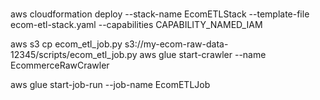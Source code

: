 ###
aws cloudformation deploy --stack-name EcomETLStack --template-file ecom-etl-stack.yaml --capabilities CAPABILITY_NAMED_IAM


aws s3 cp ecom_etl_job.py s3://my-ecom-raw-data-12345/scripts/ecom_etl_job.py
aws glue start-crawler --name EcommerceRawCrawler

aws glue start-job-run --job-name EcomETLJob